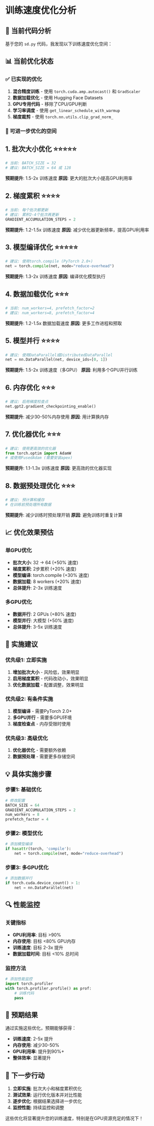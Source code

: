 # 训练速度优化分析

## 🎯 当前代码分析

基于您的 `sd.py` 代码，我发现以下训练速度优化空间：

## 📊 当前优化状态

### ✅ 已实现的优化
1. **混合精度训练** - 使用 `torch.cuda.amp.autocast()` 和 `GradScaler`
2. **数据加载优化** - 使用 Hugging Face Datasets
3. **GPU专用代码** - 移除了CPU/GPU判断
4. **学习率调度** - 使用 `get_linear_schedule_with_warmup`
5. **梯度裁剪** - 使用 `torch.nn.utils.clip_grad_norm_`

### 🚀 可进一步优化的空间

## 1. **批次大小优化** ⭐⭐⭐⭐⭐
```python
# 当前: BATCH_SIZE = 32
# 建议: BATCH_SIZE = 64 或 128
```
**预期提升**: 1.5-2x 训练速度
**原因**: 更大的批次大小提高GPU利用率

## 2. **梯度累积** ⭐⭐⭐⭐
```python
# 当前: 每个批次都更新
# 建议: 累积2-4个批次再更新
GRADIENT_ACCUMULATION_STEPS = 2
```
**预期提升**: 1.2-1.5x 训练速度
**原因**: 减少优化器更新频率，提高GPU利用率

## 3. **模型编译优化** ⭐⭐⭐⭐⭐
```python
# 建议: 使用torch.compile (PyTorch 2.0+)
net = torch.compile(net, mode="reduce-overhead")
```
**预期提升**: 1.3-2x 训练速度
**原因**: 编译优化模型执行

## 4. **数据加载优化** ⭐⭐⭐
```python
# 当前: num_workers=4, prefetch_factor=2
# 建议: num_workers=8, prefetch_factor=4
```
**预期提升**: 1.2-1.5x 数据加载速度
**原因**: 更多工作进程和预取

## 5. **模型并行** ⭐⭐⭐⭐
```python
# 建议: 使用DataParallel或DistributedDataParallel
net = nn.DataParallel(net, device_ids=[0, 1])
```
**预期提升**: 1.5-2x 训练速度（多GPU）
**原因**: 利用多个GPU并行训练

## 6. **内存优化** ⭐⭐⭐
```python
# 建议: 启用梯度检查点
net.gpt2.gradient_checkpointing_enable()
```
**预期提升**: 减少30-50%内存使用
**原因**: 用计算换内存

## 7. **优化器优化** ⭐⭐⭐
```python
# 建议: 使用更高效的优化器
from torch.optim import AdamW
# 或使用FusedAdam (需要安装apex)
```
**预期提升**: 1.1-1.3x 训练速度
**原因**: 更高效的优化器实现

## 8. **数据预处理优化** ⭐⭐⭐
```python
# 建议: 预计算和缓存
# 在训练前预处理所有数据
```
**预期提升**: 减少训练时预处理开销
**原因**: 避免训练时重复计算

## 📈 优化效果预估

### 单GPU优化
- **批次大小**: 32 → 64 (+50% 速度)
- **梯度累积**: 2步累积 (+20% 速度)
- **模型编译**: torch.compile (+30% 速度)
- **数据加载**: 8 workers (+20% 速度)
- **总体提升**: 2-3x 训练速度

### 多GPU优化
- **数据并行**: 2 GPUs (+80% 速度)
- **模型并行**: 大模型 (+50% 速度)
- **总体提升**: 3-5x 训练速度

## 🎯 实施建议

### 优先级1: 立即实施
1. **增加批次大小** - 风险低，效果明显
2. **启用梯度累积** - 代码改动小，效果明显
3. **优化数据加载** - 配置调整，效果明显

### 优先级2: 有条件实施
1. **模型编译** - 需要PyTorch 2.0+
2. **多GPU并行** - 需要多GPU环境
3. **梯度检查点** - 内存受限时使用

### 优先级3: 高级优化
1. **优化器优化** - 需要额外依赖
2. **数据预处理** - 需要更多存储空间

## 💡 具体实施步骤

### 步骤1: 基础优化
```python
# 修改配置
BATCH_SIZE = 64
GRADIENT_ACCUMULATION_STEPS = 2
num_workers = 8
prefetch_factor = 4
```

### 步骤2: 模型优化
```python
# 添加模型编译
if hasattr(torch, 'compile'):
    net = torch.compile(net, mode="reduce-overhead")
```

### 步骤3: 多GPU优化
```python
# 添加数据并行
if torch.cuda.device_count() > 1:
    net = nn.DataParallel(net)
```

## 🔍 性能监控

### 关键指标
- **GPU利用率**: 目标 >90%
- **内存使用**: 目标 <80% GPU内存
- **训练速度**: 目标 2-3x 提升
- **数据加载时间**: 目标 <10% 总时间

### 监控方法
```python
# 添加性能监控
import torch.profiler
with torch.profiler.profile() as prof:
    # 训练代码
    pass
```

## 🎉 预期结果

通过实施这些优化，预期能够获得：
- **训练速度**: 2-5x 提升
- **内存使用**: 减少30-50%
- **GPU利用率**: 提升到90%+
- **整体效率**: 显著提升

## 🚀 下一步行动

1. **立即实施**: 批次大小和梯度累积优化
2. **测试效果**: 运行优化版本并对比性能
3. **逐步优化**: 根据结果选择进一步优化
4. **监控性能**: 持续监控和调整

这些优化将显著提升您的训练速度，特别是在GPU资源充足的情况下！